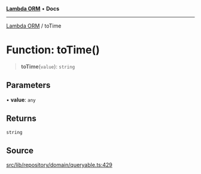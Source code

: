 [**Lambda ORM**](../README.md) • **Docs**

***

[Lambda ORM](../README.md) / toTime

# Function: toTime()

> **toTime**(`value`): `string`

## Parameters

• **value**: `any`

## Returns

`string`

## Source

[src/lib/repository/domain/queryable.ts:429](https://github.com/lambda-orm/lambdaorm-base/blob/2b4bbf4c1401295bf2ed95d8b326e6cfc5d3f301/src/lib/repository/domain/queryable.ts#L429)

